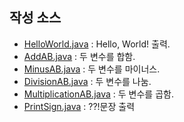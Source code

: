 ## 작성 소스
- [HelloWorld.java](https://github.com/sohiekim65/study_javas/blob/master/src/HelloWorld.java) : Hello, World! 출력.
- [AddAB.java](https://github.com/sohiekim65/study_javas/blob/master/src/AddAB.java) : 두 변수를 합함.
- [MinusAB.java](https://github.com/sohiekim65/study_javas/blob/master/src/MinusAB.java) : 두 변수를 마이너스.
- [DivisionAB.java](https://github.com/sohiekim65/study_javas/blob/master/src/DivisionAB.java) : 두 변수를 나눔.
- [MultiplicationAB.java](https://github.com/sohiekim65/study_javas/blob/master/src/MultiplicationAB.java) : 두 변수를 곱함.
- [PrintSign.java](https://github.com/sohiekim65/study_javas/blob/master/src/PrintSign.java) : ??!문장 출력
